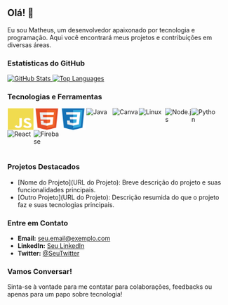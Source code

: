 ## Olá! 👋

Eu sou Matheus, um desenvolvedor apaixonado por tecnologia e programação. Aqui você encontrará meus projetos e contribuições em diversas áreas.

### Estatísticas do GitHub

<div>
  <a href="https://github.com/swords14">
    <img height="170em" src="https://github-readme-stats.vercel.app/api?username=swords14&show_icons=true&theme=dark" alt="GitHub Stats"/>
    <img height="170em" src="https://github-readme-stats.vercel.app/api/top-langs/?username=swords14&layout=compact&langs_count=7&theme=dark" alt="Top Languages"/>
  </a>
</div>

### Tecnologias e Ferramentas

<div style="display: flex; flex-wrap: wrap;">
  <img align="center" alt="JavaScript" height="50" width="60" src="https://raw.githubusercontent.com/devicons/devicon/master/icons/javascript/javascript-plain.svg" />
  <img align="center" alt="HTML5" height="50" width="60" src="https://raw.githubusercontent.com/devicons/devicon/master/icons/html5/html5-original.svg" />
  <img align="center" alt="CSS3" height="50" width="60" src="https://raw.githubusercontent.com/devicons/devicon/master/icons/css3/css3-original.svg" />
  <img align="center" alt="Java" height="50" width="60" src="https://cdn.jsdelivr.net/gh/devicons/devicon/icons/java/java-original.svg" />
  <img align="center" alt="Canva" height="50" width="60" src="https://cdn.jsdelivr.net/gh/devicons/devicon/icons/canva/canva-original.svg" />
  <img align="center" alt="Linux" height="50" width="60" src="https://cdn.jsdelivr.net/gh/devicons/devicon/icons/linux/linux-original.svg" />
  <img align="center" alt="Node.js" height="50" width="60" src="https://cdn.jsdelivr.net/gh/devicons/devicon/icons/nodejs/nodejs-original-wordmark.svg" />
  <img align="center" alt="Python" height="50" width="60" src="https://cdn.jsdelivr.net/gh/devicons/devicon/icons/python/python-original-wordmark.svg" />
  <img align="center" alt="React" height="50" width="60" src="https://cdn.jsdelivr.net/gh/devicons/devicon/icons/react/react-original-wordmark.svg" />
  <img align="center" alt="Firebase" height="50" width="60" src="https://cdn.jsdelivr.net/gh/devicons/devicon/icons/firebase/firebase-plain-wordmark.svg" />
</div>

### Projetos Destacados

- [Nome do Projeto](URL do Projeto): Breve descrição do projeto e suas funcionalidades principais.
- [Outro Projeto](URL do Projeto): Descrição resumida do que o projeto faz e suas tecnologias principais.

### Entre em Contato

- **Email:** seu.email@exemplo.com
- **LinkedIn:** [Seu LinkedIn](https://linkedin.com/in/seu-perfil)
- **Twitter:** [@SeuTwitter](https://twitter.com/seu-twitter)

### Vamos Conversar!

Sinta-se à vontade para me contatar para colaborações, feedbacks ou apenas para um papo sobre tecnologia!
